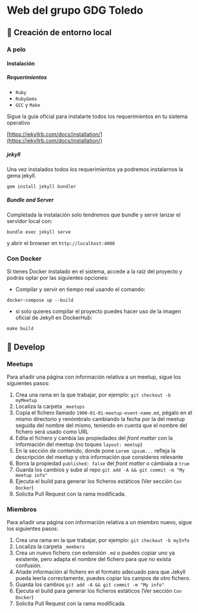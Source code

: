 # Web del grupo GDG Toledo


## 🚀 Creación de entorno local

### A pelo

#### Instalación

##### Requerimientos

* `Ruby`
* `RubyGems`
* `GCC` y `Make`

Sigue la guía oficial para instalarte todos los requerimientos en tu sistema operativo

[https://jekyllrb.com/docs/installation/](https://jekyllrb.com/docs/installation/)


##### jekyll

Una vez instalados todos los requerimientos ya podremos instalarnos la gema jekyll.

```shell
gem install jekyll bundler
```

##### Bundle and Server

Completada la instalación solo tendremos que bundle y servir lanzar el servidor local con:

```shell
bundle exec jekyll serve
```

y abrir el browser en `http://localhost:4000`

### Con Docker

Si tienes Docker instalado en el sistema, accede a la raíz del proyecto y podrás optar por las siguientes opciones:

- Compilar y servir en tiempo real usando el comando:
````
docker-compose up --build
````

- si solo quieres compilar el proyecto puedes hacer uso de la imagen oficial de Jekyll en DockerHub:

````shell
make build
````

## 🔧 Develop

### Meetups
Para añadir una página con información relativa a un meetup, sigue los siguientes pasos:

  1. Crea una rama en la que trabajar, por ejemplo: `git checkout -b myMeetup`
  1. Localiza la carpeta `_meetups`
  1. Copia el fichero llamado `1900-01-01-meetup-event-name.md`, pégalo en el mismo directorio y renómbralo cambiando la fecha por la del meetup seguida del nombre del mismo, teniendo en cuenta que el nombre del fichero será usado como URL
  1. Edita el fichero y cambia las propiedades del _front matter_ con la información del meetup (no toques `layout: meetup`)
  1. En la sección de contenido, donde pone `Lorem ipsum...` refleja la descripción del meetup y otra información que consideres relevante
  1. Borra la propiedad `published: false` del _front matter_ o cámbiala a `true`
  1. Guarda los cambios y sube al repo `git add -A && git commit -m "My meetup info"`
  1. Ejecuta el build para generar los ficheros estáticos (Ver sección `Con Docker`)
  1. Solicita Pull Request con la rama modificada.

### Miembros
Para añadir una página con información relativa a un miembro nuevo, sigue los siguientes pasos:

  1. Crea una rama en la que trabajar, por ejemplo: `git checkout -b myInfo`
  1. Localiza la carpeta `_members`
  1. Crea un nuevo fichero con extensión `.md` o puedes copiar uno ya existente, pero adapta el nombre del fichero para que no exista confusión.
  1. Añade información al fichero en el formato adecuado para que Jekyll pueda leerla correctamente, puedes copiar los campos de otro fichero.
  1. Guarda los cambios `git add -A && git commit -m "My info"`
  1. Ejecuta el build para generar los ficheros estáticos (Ver sección `Con Docker`)
  1. Solicita Pull Request con la rama modificada.

